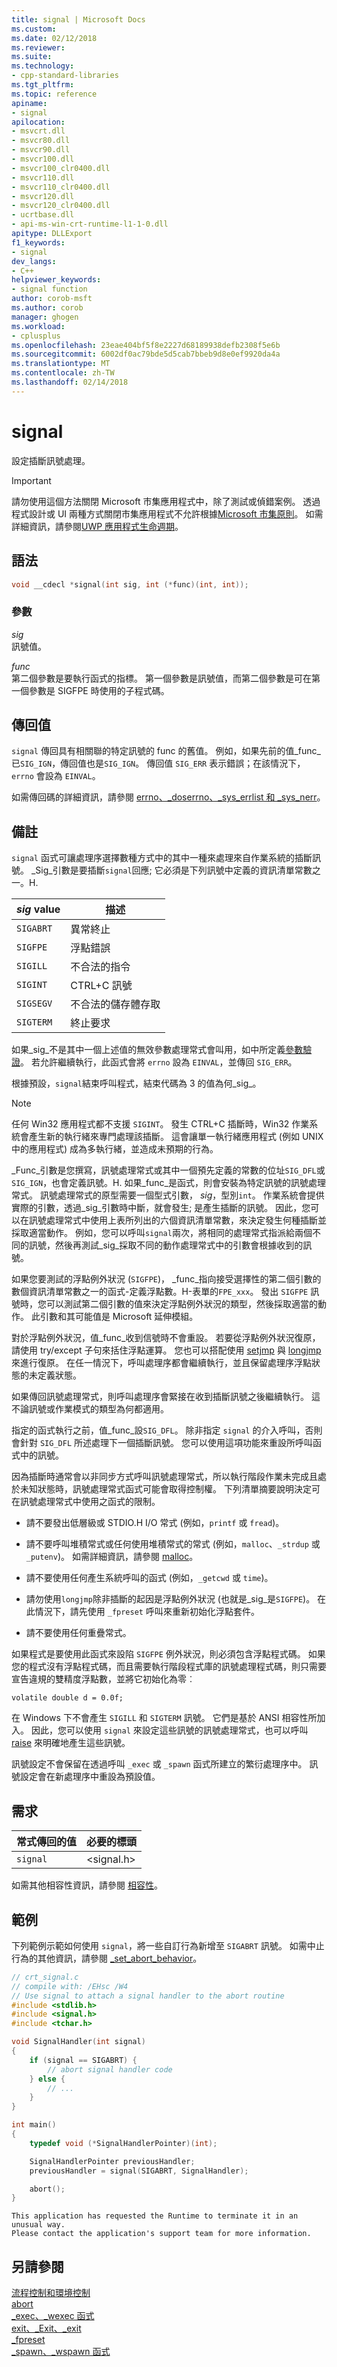 ```yaml
---
title: signal | Microsoft Docs
ms.custom: 
ms.date: 02/12/2018
ms.reviewer: 
ms.suite: 
ms.technology:
- cpp-standard-libraries
ms.tgt_pltfrm: 
ms.topic: reference
apiname:
- signal
apilocation:
- msvcrt.dll
- msvcr80.dll
- msvcr90.dll
- msvcr100.dll
- msvcr100_clr0400.dll
- msvcr110.dll
- msvcr110_clr0400.dll
- msvcr120.dll
- msvcr120_clr0400.dll
- ucrtbase.dll
- api-ms-win-crt-runtime-l1-1-0.dll
apitype: DLLExport
f1_keywords:
- signal
dev_langs:
- C++
helpviewer_keywords:
- signal function
author: corob-msft
ms.author: corob
manager: ghogen
ms.workload:
- cplusplus
ms.openlocfilehash: 23eae404bf5f8e2227d68189938defb2308f5e6b
ms.sourcegitcommit: 6002df0ac79bde5d5cab7bbeb9d8e0ef9920da4a
ms.translationtype: MT
ms.contentlocale: zh-TW
ms.lasthandoff: 02/14/2018
---
```

# <a name="signal"></a>signal

設定插斷訊號處理。

> [!IMPORTANT]
> 請勿使用這個方法關閉 Microsoft 市集應用程式中，除了測試或偵錯案例。 透過程式設計或 UI 兩種方式關閉市集應用程式不允許根據[Microsoft 市集原則](http://go.microsoft.com/fwlink/?LinkId=865936)。 如需詳細資訊，請參閱[UWP 應用程式生命週期](http://go.microsoft.com/fwlink/p/?LinkId=865934)。

## <a name="syntax"></a>語法

```C
void __cdecl *signal(int sig, int (*func)(int, int));
```

### <a name="parameters"></a>參數
_sig_  
訊號值。

_func_  
第二個參數是要執行函式的指標。 第一個參數是訊號值，而第二個參數是可在第一個參數是 SIGFPE 時使用的子程式碼。

## <a name="return-value"></a>傳回值

`signal` 傳回具有相關聯的特定訊號的 func 的舊值。 例如，如果先前的值_func_已`SIG_IGN`，傳回值也是`SIG_IGN`。 傳回值 `SIG_ERR` 表示錯誤；在該情況下，`errno` 會設為 `EINVAL`。

如需傳回碼的詳細資訊，請參閱 [errno、_doserrno、_sys_errlist 和 _sys_nerr](../../c-runtime-library/errno-doserrno-sys-errlist-and-sys-nerr.md)。

## <a name="remarks"></a>備註

`signal` 函式可讓處理序選擇數種方式中的其中一種來處理來自作業系統的插斷訊號。 _Sig_引數是要插斷`signal`回應; 它必須是下列訊號中定義的資訊清單常數之一。H.

|_sig_ value|描述|
|-----------------|-----------------|
|`SIGABRT`|異常終止|
|`SIGFPE`|浮點錯誤|
|`SIGILL`|不合法的指令|
|`SIGINT`|CTRL+C 訊號|
|`SIGSEGV`|不合法的儲存體存取|
|`SIGTERM`|終止要求|

如果_sig_不是其中一個上述值的無效參數處理常式會叫用，如中所定義[參數驗證](../../c-runtime-library/parameter-validation.md)。 若允許繼續執行，此函式會將 `errno` 設為 `EINVAL`，並傳回 `SIG_ERR`。

根據預設，`signal`結束呼叫程式，結束代碼為 3 的值為何_sig_。

> [!NOTE]
> 任何 Win32 應用程式都不支援 `SIGINT`。 發生 CTRL+C 插斷時，Win32 作業系統會產生新的執行緒來專門處理該插斷。 這會讓單一執行緒應用程式 (例如 UNIX 中的應用程式) 成為多執行緒，並造成未預期的行為。

_Func_引數是您撰寫，訊號處理常式或其中一個預先定義的常數的位址`SIG_DFL`或`SIG_IGN`，也會定義訊號。H. 如果_func_是函式，則會安裝為特定訊號的訊號處理常式。 訊號處理常式的原型需要一個型式引數， _sig_，型別`int`。 作業系統會提供實際的引數，透過_sig_引數時中斷，就會發生; 是產生插斷的訊號。 因此，您可以在訊號處理常式中使用上表所列出的六個資訊清單常數，來決定發生何種插斷並採取適當動作。 例如，您可以呼叫`signal`兩次，將相同的處理常式指派給兩個不同的訊號，然後再測試_sig_採取不同的動作處理常式中的引數會根據收到的訊號。

如果您要測試的浮點例外狀況 (`SIGFPE`)， _func_指向接受選擇性的第二個引數的數個資訊清單常數之一的函式-定義浮點數。H-表單的`FPE_xxx`。 發出 `SIGFPE` 訊號時，您可以測試第二個引數的值來決定浮點例外狀況的類型，然後採取適當的動作。 此引數和其可能值是 Microsoft 延伸模組。

對於浮點例外狀況，值_func_收到信號時不會重設。 若要從浮點例外狀況復原，請使用 try/except 子句來括住浮點運算。 您也可以搭配使用 [setjmp](../../c-runtime-library/reference/setjmp.md) 與 [longjmp](../../c-runtime-library/reference/longjmp.md) 來進行復原。 在任一情況下，呼叫處理序都會繼續執行，並且保留處理序浮點狀態的未定義狀態。

如果傳回訊號處理常式，則呼叫處理序會緊接在收到插斷訊號之後繼續執行。 這不論訊號或作業模式的類型為何都適用。

指定的函式執行之前，值_func_設`SIG_DFL`。 除非指定 `signal` 的介入呼叫，否則會針對 `SIG_DFL` 所述處理下一個插斷訊號。 您可以使用這項功能來重設所呼叫函式中的訊號。

因為插斷時通常會以非同步方式呼叫訊號處理常式，所以執行階段作業未完成且處於未知狀態時，訊號處理常式函式可能會取得控制權。 下列清單摘要說明決定可在訊號處理常式中使用之函式的限制。

- 請不要發出低層級或 STDIO.H I/O 常式 (例如，`printf` 或 `fread`)。

- 請不要呼叫堆積常式或任何使用堆積常式的常式 (例如，`malloc`、`_strdup` 或 `_putenv`)。 如需詳細資訊，請參閱 [malloc](../../c-runtime-library/reference/malloc.md)。

- 請不要使用任何產生系統呼叫的函式 (例如，`_getcwd` 或 `time`)。

- 請勿使用`longjmp`除非插斷的起因是浮點例外狀況 (也就是_sig_是`SIGFPE`)。 在此情況下，請先使用 `_fpreset` 呼叫來重新初始化浮點套件。

- 請不要使用任何重疊常式。

如果程式是要使用此函式來設陷 `SIGFPE` 例外狀況，則必須包含浮點程式碼。 如果您的程式沒有浮點程式碼，而且需要執行階段程式庫的訊號處理程式碼，則只需要宣告違規的雙精度浮點數，並將它初始化為零︰

`volatile double d = 0.0f;`

在 Windows 下不會產生 `SIGILL` 和 `SIGTERM` 訊號。 它們是基於 ANSI 相容性所加入。 因此，您可以使用 `signal` 來設定這些訊號的訊號處理常式，也可以呼叫 [raise](../../c-runtime-library/reference/raise.md) 來明確地產生這些訊號。

訊號設定不會保留在透過呼叫 `_exec` 或 `_spawn` 函式所建立的繁衍處理序中。 訊號設定會在新處理序中重設為預設值。

## <a name="requirements"></a>需求

|常式傳回的值|必要的標頭|
|-------------|---------------------|
|`signal`|\<signal.h>|

如需其他相容性資訊，請參閱 [相容性](../../c-runtime-library/compatibility.md)。

## <a name="example"></a>範例

下列範例示範如何使用 `signal`，將一些自訂行為新增至 `SIGABRT` 訊號。 如需中止行為的其他資訊，請參閱 [_set_abort_behavior](../../c-runtime-library/reference/set-abort-behavior.md)。

```C
// crt_signal.c
// compile with: /EHsc /W4
// Use signal to attach a signal handler to the abort routine
#include <stdlib.h>
#include <signal.h>
#include <tchar.h>

void SignalHandler(int signal)
{
    if (signal == SIGABRT) {
        // abort signal handler code
    } else {
        // ...
    }
}

int main()
{
    typedef void (*SignalHandlerPointer)(int);

    SignalHandlerPointer previousHandler;
    previousHandler = signal(SIGABRT, SignalHandler);

    abort();
}
```

```Output
This application has requested the Runtime to terminate it in an unusual way.
Please contact the application's support team for more information.
```

## <a name="see-also"></a>另請參閱

[流程控制和環境控制](../../c-runtime-library/process-and-environment-control.md)  
[abort](../../c-runtime-library/reference/abort.md)  
[_exec、_wexec 函式](../../c-runtime-library/exec-wexec-functions.md)  
[exit、_Exit、_exit](../../c-runtime-library/reference/exit-exit-exit.md)  
[_fpreset](../../c-runtime-library/reference/fpreset.md)  
[_spawn、_wspawn 函式](../../c-runtime-library/spawn-wspawn-functions.md)  
